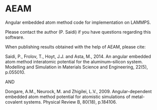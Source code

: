 # AEAM
Angular embedded atom method code for implementation on LAMMPS.

Please contact the author (P. Saidi) if you have questions regarding this software.

When publishing results obtained with the help of AEAM, please cite: 


Saidi, P., Frolov, T., Hoyt, J.J. and Asta, M., 2014. An angular embedded atom method interatomic potential for the aluminum–silicon system. Modelling and Simulation in Materials Science and Engineering, 22(5), p.055010.


AND

Dongare, A.M., Neurock, M. and Zhigilei, L.V., 2009. Angular-dependent embedded atom method potential for atomistic simulations of metal-covalent systems. Physical Review B, 80(18), p.184106.
